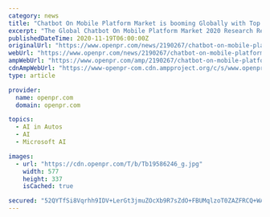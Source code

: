```yaml
---
category: news
title: "Chatbot On Mobile Platform Market is booming Globally with Top key players: Google,Microsoft Windows,X.ai,Andychatbot,Duolingo"
excerpt: "The Global Chatbot On Mobile Platform Market 2020 Research Report is a professional and in-depth study on the current state of Chatbot On Mobile Platform Market. The report provides a basic ..."
publishedDateTime: 2020-11-19T06:00:00Z
originalUrl: "https://www.openpr.com/news/2190267/chatbot-on-mobile-platform-market-is-booming-globally-with-top"
webUrl: "https://www.openpr.com/news/2190267/chatbot-on-mobile-platform-market-is-booming-globally-with-top"
ampWebUrl: "https://www.openpr.com/amp/2190267/chatbot-on-mobile-platform-market-is-booming-globally-with-top"
cdnAmpWebUrl: "https://www-openpr-com.cdn.ampproject.org/c/s/www.openpr.com/amp/2190267/chatbot-on-mobile-platform-market-is-booming-globally-with-top"
type: article

provider:
  name: openpr.com
  domain: openpr.com

topics:
  - AI in Autos
  - AI
  - Microsoft AI

images:
  - url: "https://cdn.openpr.com/T/b/Tb19586246_g.jpg"
    width: 577
    height: 337
    isCached: true

secured: "52QYTfSi8Vqrhh9IDV+LerGt3jmuZOcXb9R7sZdO+FBUMqlzoT0ZAZFRCQ+WAWKqS/onBPCJmKDwE1YxtqqMT+pPsn+2V+CGxwGrq8LfdpFd5RM48lZTvm4kenkleiJwzpePpCkkPfmWvlC0IA8kr0O/rBpygss2Yexhf21Y5cz1QuTFIe3zXRm7+X8LCijItttYS4ZszkAwxd1cDHLO+gB8A67zVK59SM/eSG6FRNFRIL1nRbJn5IzRYGWrnV5hOYMSb/qvZ11ljyPuZq0VniIZ1c81erg5N/aCg6OmJizeZ8NwTxlfKUumpjf8MFmS2wZUWgZQ8sJsvLrUfmzTKWKr2d9FkqWj84ztRTpVBOc=;P26KNt3p1sVeI4iT9QOA0g=="
---
```


